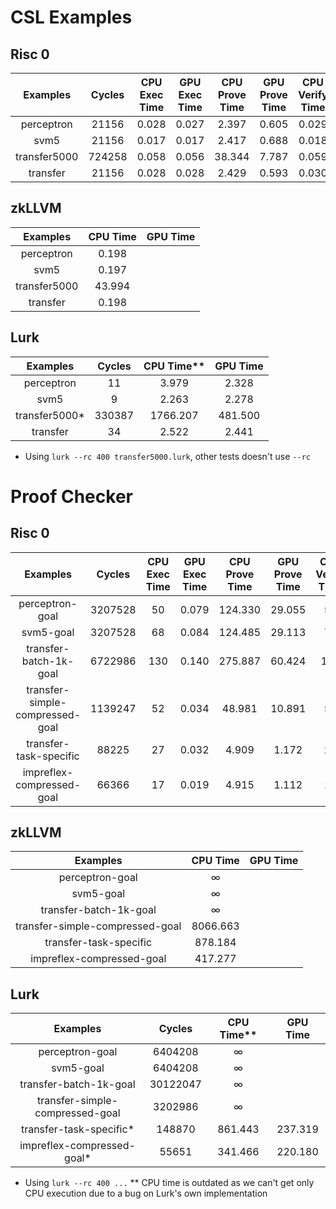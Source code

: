 # CSL Examples

## Risc 0
|   Examples   |  Cycles | CPU Exec Time | GPU Exec Time | CPU Prove Time | GPU Prove Time | CPU Verify Time | GPU Verify Time | CPU Total Time | GPU Total Time |
|:------------:|:-------:|:-------------:|:-------------:|:--------------:|:--------------:|:---------------:|:---------------:|:--------------:|:--------------:|
| perceptron   |  21156  |     0.028     |     0.027     |      2.397     |      0.605     |      0.029      |      0.028      |      2.426     |      0.633     |
| svm5         |  21156  |     0.017     |     0.017     |      2.417     |      0.688     |      0.018      |      0.018      |      2.435     |      0.706     |
| transfer5000 | 724258  |     0.058     |     0.056     |     38.344     |      7.787     |      0.059      |      0.057      |     38.403     |      7.844     |
| transfer     |  21156  |     0.028     |     0.028     |      2.429     |      0.593     |      0.030      |      0.030      |      2.459     |      0.623     |
                                        

## zkLLVM
|     Examples     | CPU Time | GPU Time |
|:----------------:|:--------:|:--------:|
| perceptron       |   0.198  |          |
| svm5             |   0.197  |          |
| transfer5000     |  43.994  |          |
| transfer         |   0.198  |          |


## Lurk
|     Examples     |  Cycles | CPU Time** | GPU Time |
|:----------------:|:-------:|:--------:|:--------:|
| perceptron       |    11   |   3.979  |   2.328  |
| svm5             |    9    |   2.263  |   2.278  |
| transfer5000*    |  330387 | 1766.207 | 481.500  |
| transfer         |    34   |   2.522  |   2.441  |


* Using `lurk --rc 400 transfer5000.lurk`, other tests doesn't use `--rc`

# Proof Checker

## Risc 0
|             Examples            |  Cycles | CPU Exec Time | GPU Exec Time | CPU Prove Time | GPU Prove Time | CPU Verify Time | GPU Verify Time | CPU Total Time | GPU Total Time |
|:-------------------------------:|:-------:|:-------------:|:-------------:|:--------------:|:--------------:|:---------------:|:---------------:|:--------------:|:--------------:|
| perceptron-goal                 | 3207528 |       50      |     0.079     |     124.330    |     29.055     |        56       |      0.086      |     122.839    |     29.141     |
| svm5-goal                       | 3207528 |       68      |     0.084     |     124.485    |     29.113     |        74       |      0.090      |     123.670    |     29.203     |
| transfer-batch-1k-goal          | 6722986 |      130      |     0.140     |     275.887    |     60.424     |       142       |      0.151      |     273.092    |     60.575     |
| transfer-simple-compressed-goal | 1139247 |       52      |     0.034     |      48.981    |     10.891     |        55       |      0.037      |      48.555    |     10.928     |
| transfer-task-specific          |   88225 |       27      |     0.032     |       4.909    |      1.172     |        28       |      0.033      |       4.804    |      1.205     |
| impreflex-compressed-goal       |   66366 |       17      |     0.019     |       4.915    |      1.112     |        18       |      0.020      |       4.740    |      1.132     |

## zkLLVM
|             Examples            | CPU Time | GPU Time |
|:-------------------------------:|:--------:|:--------:|
| perceptron-goal                 |     ∞    |          |
| svm5-goal                       |     ∞    |          |
| transfer-batch-1k-goal          |     ∞    |          |
| transfer-simple-compressed-goal | 8066.663 |          |
| transfer-task-specific          |  878.184 |          |
| impreflex-compressed-goal       |  417.277 |          |

## Lurk
|             Examples            | Cycles | CPU Time** | GPU Time |
|:-------------------------------:|:------:|:----------:|:--------:|
| perceptron-goal                 | 6404208|      ∞     |          |
| svm5-goal                       | 6404208|      ∞     |          |
| transfer-batch-1k-goal          |30122047|      ∞     |          |
| transfer-simple-compressed-goal | 3202986|      ∞     |          |
| transfer-task-specific*         | 148870 |   861.443  |  237.319 |
| impreflex-compressed-goal*      | 55651  |   341.466  |  220.180 |

* Using `lurk --rc 400 ...`
** CPU time is outdated as we can't get only CPU execution due to a bug on Lurk's
own implementation